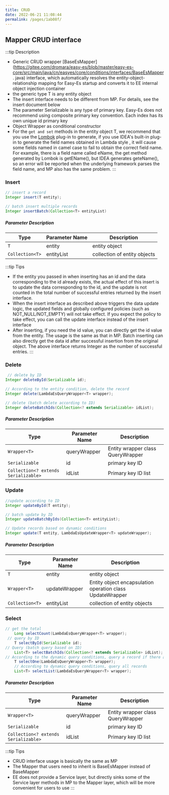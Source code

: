 ```yaml
---
title: CRUD
date: 2022-06-21 11:08:44
permalink: /pages/1ab08f/
---
```

## Mapper CRUD interface

:::tip Description
- Generic CRUD wrapper [BaseEsMapper](https://gitee.com/dromara/easy-es/blob/master/easy-es-core/src/main/java/cn/easyes/core/conditions/interfaces/BaseEsMapper. java) interface, which automatically resolves the entity-object-relationship mapping for Easy-Es startup and converts it to EE internal object injection container
- the generic type T is any entity object
- The insert interface needs to be different from MP. For details, see the insert document below 
- The parameter Serializable is any type of primary key. Easy-Es does not recommend using composite primary key convention. Each index has its own unique id primary key
- Object Wrapper as conditional constructor
- For the `get and set` methods in the entity object T, we recommend that you use the [Lombok](https://projectlombok.org/) plug-in to generate, if you use IDEA's built-in plug-in to generate the field names obtained in Lambda style , it will cause some fields named in camel case to fail to obtain the correct field name.
  For example, there is a field name called eName, the get method generated by Lombok is getEName(), but IDEA generates geteName(), so an error will be reported when the underlying framework parses the field name, and MP also has the same problem.
  :::

### Insert

````java
// insert a record
Integer insert(T entity);

// batch insert multiple records
Integer insertBatch(Collection<T> entityList)
````

##### Parameter Description
| Type | Parameter Name | Description |
| --- | --- | --- |
| `T` | entity | entity object |
| `Collection<T>` | entityList | collection of entity objects |

:::tip Tips 
- If the entity you passed in when inserting has an id and the data corresponding to the id already exists, the actual effect of this insert is to update the data corresponding to the id, and the update is not counted in the total number of successful entries returned by the insert interface.
- When the insert interface as described above triggers the data update logic, the updated fields and globally configured policies (such as NOT_NULL/NOT_EMPTY) will not take effect. If you expect the policy to take effect, you can call the update interface instead of the insert interface
- After inserting, if you need the id value, you can directly get the id value from the entity. The usage is the same as that in MP. Batch inserting can also directly get the data id after successful insertion from the original object. The above interface returns Integer as the number of successful entries.
:::

### Delete

````java
 // delete by ID
Integer deleteById(Serializable id);

// According to the entity condition, delete the record
Integer delete(LambdaEsQueryWrapper<T> wrapper);

// delete (batch delete according to ID)
Integer deleteBatchIds(Collection<? extends Serializable> idList);
````
##### Parameter Description
| Type | Parameter Name | Description |
| --- | --- | --- |
| `Wrapper<T>` | queryWrapper | Entity wrapper class QueryWrapper |
| `Serializable` | id | primary key ID |
| `Collection<? extends Serializable>` | idList | Primary key ID list |

### Update

````java
//update according to ID
Integer updateById(T entity);

// batch update by ID
Integer updateBatchByIds(Collection<T> entityList);

// Update records based on dynamic conditions
Integer update(T entity, LambdaEsUpdateWrapper<T> updateWrapper);
````

##### Parameter Description
| Type | Parameter Name | Description |
| --- | --- | --- |
| `T` | entity | entity object |
| `Wrapper<T>` | updateWrapper | Entity object encapsulation operation class UpdateWrapper |
| `Collection<T>` | entityList | collection of entity objects |

### Select

````java
// get the total
    Long selectCount(LambdaEsQueryWrapper<T> wrapper);
 // query by ID
    T selectById(Serializable id);
// Query (batch query based on ID)
    List<T> selectBatchIds(Collection<? extends Serializable> idList);
// According to the dynamic query conditions, query a record if there are multiple records, an error will be reported
    T selectOne(LambdaEsQueryWrapper<T> wrapper);
    // According to dynamic query conditions, query all records
    List<T> selectList(LambdaEsQueryWrapper<T> wrapper);
````

##### Parameter Description
| Type | Parameter Name | Description |
| --- | --- | --- |
| `Wrapper<T>` | queryWrapper | Entity wrapper class QueryWrapper |
| `Serializable` | id | primary key ID |
| `Collection<? extends Serializable>` | idList | Primary key ID list |

:::tip Tips
- CRUD interface usage is basically the same as MP
- The Mapper that users need to inherit is BaseEsMapper instead of BaseMapper
- EE does not provide a Service layer, but directly sinks some of the Service layer methods in MP to the Mapper layer, which will be more convenient for users to use
  :::